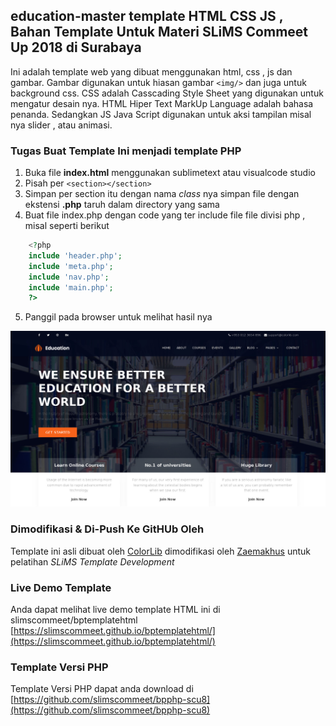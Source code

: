 ## education-master template HTML CSS JS , Bahan Template Untuk Materi SLiMS Commeet Up 2018 di Surabaya

Ini adalah template web yang dibuat menggunakan html, css , js dan gambar. Gambar digunakan untuk hiasan gambar `<img/>` dan juga untuk background css. CSS adalah Casscading Style Sheet yang digunakan untuk mengatur desain nya. HTML Hiper Text MarkUp Language adalah bahasa penanda. Sedangkan JS Java Script digunakan untuk aksi tampilan misal nya slider , atau animasi.

### Tugas Buat Template Ini menjadi template PHP 

1. Buka file **index.html** menggunakan sublimetext atau visualcode studio
2. Pisah per `<section></section>`
3. Simpan per section itu dengan nama *class* nya simpan file dengan ekstensi **.php** taruh dalam directory yang sama
4. Buat file index.php dengan code yang ter include file file divisi php , misal seperti berikut

```php
    <?php
    include 'header.php';
    include 'meta.php';
    include 'nav.php';
    include 'main.php';
    ?>
```
5. Panggil pada browser untuk melihat hasil nya

![screenshot](img/educator.jpg)

### Dimodifikasi &  Di-Push Ke GitHUb Oleh

Template ini asli dibuat oleh [ColorLib](https://colorlib.com/) dimodifikasi oleh [Zaemakhus](https://github.com/desawarna) untuk pelatihan *SLiMS Template Development*

### Live Demo Template 

Anda dapat melihat live demo template HTML ini di slimscommeet/bptemplatehtml
[https://slimscommeet.github.io/bptemplatehtml/](https://slimscommeet.github.io/bptemplatehtml/)

### Template Versi PHP

Template Versi PHP dapat anda download di [https://github.com/slimscommeet/bpphp-scu8](https://github.com/slimscommeet/bpphp-scu8)